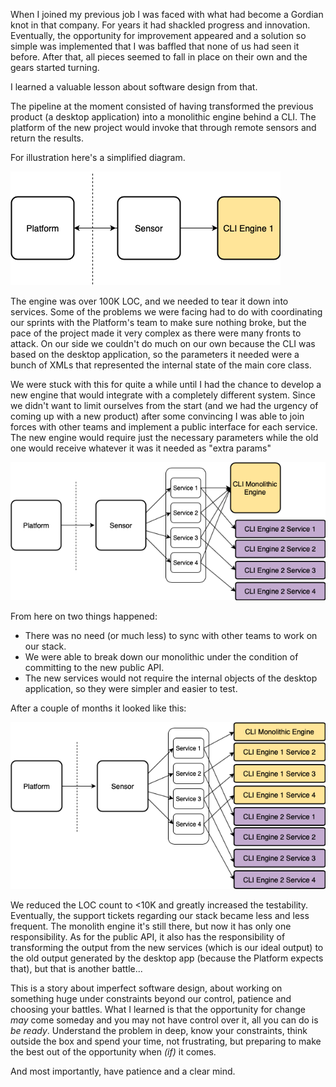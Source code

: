 <!--
.. title: Thoughts On Legacy Software
.. slug: thoughts-on-legacy-software
.. date: 2019-07-19 22:27:38 UTC-03:00
.. tags: software design, legacy code, experience
.. category:
.. link: 
.. description: 
.. type: text
-->

When I joined my previous job I was faced with what had become a Gordian knot in that company. 
For years it had shackled progress and innovation. Eventually, the opportunity for improvement appeared 
and a solution so simple was implemented that I was baffled that none of us had seen it before. 
After that, all pieces seemed to fall in place on their own and the gears started turning.

I learned a valuable lesson about software design from that.

The pipeline at the moment consisted of having transformed the previous product (a desktop application) 
into a monolithic engine behind a CLI.
The platform of the new project would invoke that through remote sensors and return the results. 


For illustration here's a simplified diagram.

![diagram v1](/images/thoughts-on-legacy-software/vnc_1.png)


The engine was over 100K LOC, and we needed to tear it down into services. Some of the problems we were facing had to
do with coordinating our sprints with the Platform's team to make sure nothing broke, but the pace of the project made it
very complex as there were many fronts to attack. On our side we couldn't do much on our own because the CLI was based on the
desktop application, so the parameters it needed were a bunch of XMLs that represented the internal state of the main core class.

We were stuck with this for quite a while until I had the chance to develop a new engine that would integrate with a completely different system.
Since we didn't want to limit ourselves from the start (and we had the urgency of coming up with a new product) after some convincing I was
able to join forces with other teams and implement a public interface for each service.
The new engine would require just the necessary parameters while the old one would receive whatever it was it needed as "extra params"

![diagram v2](/images/thoughts-on-legacy-software/vnc_2.png)

From here on two things happened:

* There was no need (or much less) to sync with other teams to work on our stack.
* We were able to break down our monolithic under the condition of committing to the new public API.
* The new services would not require the internal objects of the desktop application, so they were simpler and easier to test.


After a couple of months it looked like this:

![diagram v3](/images/thoughts-on-legacy-software/vnc_3.png)

We reduced the LOC count to <10K and greatly increased the testability. Eventually, the support tickets regarding our stack 
became less and less frequent. The monolith engine it's still there, but now it has only one responsibility. As for the public API, it
also has the responsibility of transforming the output from the new services (which is our ideal output) to the old output generated by the 
desktop app (because the Platform expects that), but that is another battle...

This is a story about imperfect software design, about working on something huge under constraints beyond our control, patience and choosing your battles.
What I learned is that the opportunity for change *may* come someday and you may not have control over it, all you can do is *be ready*. 
Understand the problem in deep, know your constraints, think outside the box and spend your time, not frustrating, but preparing to make the best 
out of the opportunity when *(if)* it comes.

And most importantly, have patience and a clear mind.
